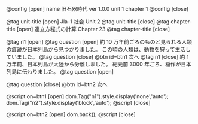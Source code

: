 @config [open]
name 旧石器時代
ver 1.0.0
unit 1
chapter 1
@config [close]

@tag unit-title [open] Jla-1 社会 Unit 2
@tag unit-title [close]
@tag chapter-title [open] 連立方程式の計算 Chapter 23
@tag chapter-title [close]

@tag n1 [open]
@tag question [open]
約 10 万年前ごろのものと見られる人類の痕跡が日本列島から見つかりました。
この頃の人類は、動物を狩って生活していました。
@tag question [close]
@btn id=btn1 次へ
@tag n1 [close]
約 1 万年前、日本列島が大陸から分離しました。
紀元前 3000 年ごろ、稲作が日本列島に伝わりました。
@tag question [open]

@tag question [close]
@btn id=btn2 次へ

@script on=btn1 [open]
dom.Tag("n1").style.display('none','auto');
dom.Tag("n2").style.display('block','auto');
@script [close]

@script on=btn2 [open]
dom.back();
@script [close]
